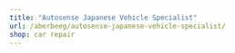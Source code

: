 ```yaml
---
title: "Autosense Japanese Vehicle Specialist"
url: /aberbeeg/autosense-japanese-vehicle-specialist/
shop: car repair
---
```

